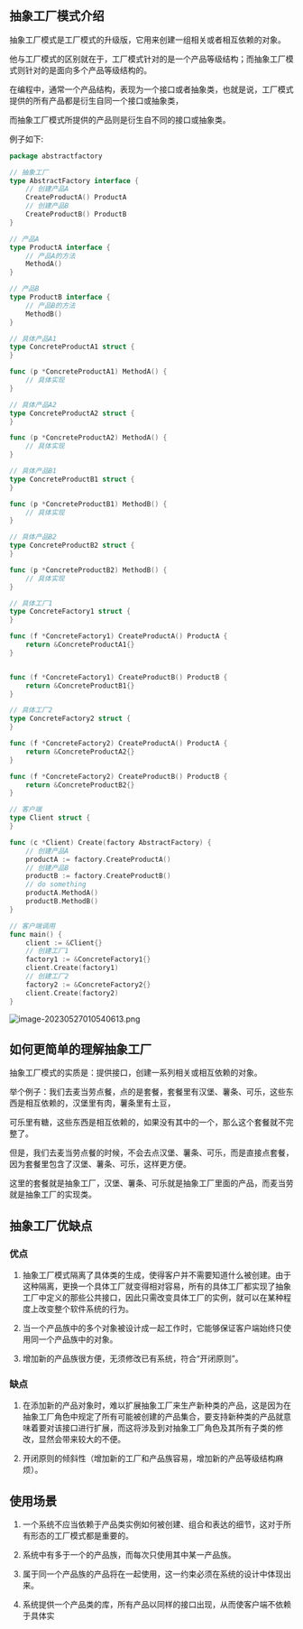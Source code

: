 ## 抽象工厂模式介绍

抽象工厂模式是工厂模式的升级版，它用来创建一组相关或者相互依赖的对象。

他与工厂模式的区别就在于，工厂模式针对的是一个产品等级结构；而抽象工厂模式则针对的是面向多个产品等级结构的。

在编程中，通常一个产品结构，表现为一个接口或者抽象类，也就是说，工厂模式提供的所有产品都是衍生自同一个接口或抽象类，

而抽象工厂模式所提供的产品则是衍生自不同的接口或抽象类。

例子如下:

```go
package abstractfactory

// 抽象工厂
type AbstractFactory interface {
	// 创建产品A
	CreateProductA() ProductA
	// 创建产品B
	CreateProductB() ProductB
}

// 产品A
type ProductA interface {
	// 产品A的方法
	MethodA()
}

// 产品B
type ProductB interface {
	// 产品B的方法
	MethodB()
}

// 具体产品A1
type ConcreteProductA1 struct {
}

func (p *ConcreteProductA1) MethodA() {
	// 具体实现
}

// 具体产品A2
type ConcreteProductA2 struct {
}

func (p *ConcreteProductA2) MethodA() {
	// 具体实现
}

// 具体产品B1
type ConcreteProductB1 struct {
}

func (p *ConcreteProductB1) MethodB() {
	// 具体实现
}

// 具体产品B2
type ConcreteProductB2 struct {
}

func (p *ConcreteProductB2) MethodB() {
	// 具体实现
}

// 具体工厂1
type ConcreteFactory1 struct {
}

func (f *ConcreteFactory1) CreateProductA() ProductA {
	return &ConcreteProductA1{}
}


func (f *ConcreteFactory1) CreateProductB() ProductB {
	return &ConcreteProductB1{}
}

// 具体工厂2
type ConcreteFactory2 struct {
}

func (f *ConcreteFactory2) CreateProductA() ProductA {
	return &ConcreteProductA2{}
}

func (f *ConcreteFactory2) CreateProductB() ProductB {
	return &ConcreteProductB2{}
}

// 客户端
type Client struct {
}

func (c *Client) Create(factory AbstractFactory) {
	// 创建产品A
	productA := factory.CreateProductA()
	// 创建产品B
	productB := factory.CreateProductB()
	// do something
	productA.MethodA()
	productB.MethodB()
}

// 客户端调用
func main() {
	client := &Client{}
	// 创建工厂1
	factory1 := &ConcreteFactory1{}
	client.Create(factory1)
	// 创建工厂2
	factory2 := &ConcreteFactory2{}
	client.Create(factory2)
}

```

![image-20230527010540613.png](http://img.hahagblog.com/FgqzULjYa5O7QH13X09loctTkEW1)

## 如何更简单的理解抽象工厂

抽象工厂模式的实质是：提供接口，创建一系列相关或相互依赖的对象。

举个例子：我们去麦当劳点餐，点的是套餐，套餐里有汉堡、薯条、可乐，这些东西是相互依赖的，汉堡里有肉，薯条里有土豆，

可乐里有糖，这些东西是相互依赖的，如果没有其中的一个，那么这个套餐就不完整了。

但是，我们去麦当劳点餐的时候，不会去点汉堡、薯条、可乐，而是直接点套餐，因为套餐里包含了汉堡、薯条、可乐，这样更方便。

这里的套餐就是抽象工厂，汉堡、薯条、可乐就是抽象工厂里面的产品，而麦当劳就是抽象工厂的实现类。


## 抽象工厂优缺点

### 优点

1. 抽象工厂模式隔离了具体类的生成，使得客户并不需要知道什么被创建。由于这种隔离，更换一个具体工厂就变得相对容易，所有的具体工厂都实现了抽象工厂中定义的那些公共接口，因此只需改变具体工厂的实例，就可以在某种程度上改变整个软件系统的行为。

2. 当一个产品族中的多个对象被设计成一起工作时，它能够保证客户端始终只使用同一个产品族中的对象。

3. 增加新的产品族很方便，无须修改已有系统，符合“开闭原则”。

### 缺点

1. 在添加新的产品对象时，难以扩展抽象工厂来生产新种类的产品，这是因为在抽象工厂角色中规定了所有可能被创建的产品集合，要支持新种类的产品就意味着要对该接口进行扩展，而这将涉及到对抽象工厂角色及其所有子类的修改，显然会带来较大的不便。

2. 开闭原则的倾斜性（增加新的工厂和产品族容易，增加新的产品等级结构麻烦）。

## 使用场景

1. 一个系统不应当依赖于产品类实例如何被创建、组合和表达的细节，这对于所有形态的工厂模式都是重要的。

2. 系统中有多于一个的产品族，而每次只使用其中某一产品族。

3. 属于同一个产品族的产品将在一起使用，这一约束必须在系统的设计中体现出来。

4. 系统提供一个产品类的库，所有产品以同样的接口出现，从而使客户端不依赖于具体实
